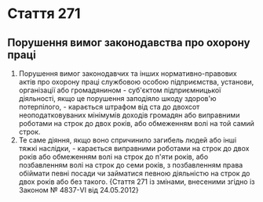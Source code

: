 Cтаття 271
====
Порушення вимог законодавства про охорону праці
----
1. Порушення вимог законодавчих та інших нормативно-правових актів про охорону праці службовою особою підприємства, установи, організації або громадянином - суб'єктом підприємницької діяльності, якщо це порушення заподіяло шкоду здоров'ю потерпілого, -
карається штрафом від ста до двохсот неоподатковуваних мінімумів доходів громадян або виправними роботами на строк до двох років, або обмеженням волі на той самий строк.
2. Те саме діяння, якщо воно спричинило загибель людей або інші тяжкі наслідки, -
карається виправними роботами на строк до двох років або обмеженням волі на строк до п'яти років, або позбавленням волі на строк до семи років, з позбавленням права обіймати певні посади чи займатися певною діяльністю на строк до двох років або без такого.
{Стаття 271 із змінами, внесеними згідно із Законом № 4837-VI від 24.05.2012}
